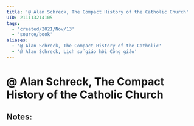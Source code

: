 ```yaml
---
title: '@ Alan Schreck, The Compact History of the Catholic Church'
UID: 211113214105
tags:
  - 'created/2021/Nov/13'
  - 'source/book'
aliases:
  - '@ Alan Schreck, The Compact History of the Catholic'
  - '@ Alan Schreck, Lịch sử giáo hội Công giáo'
---
```

# @ Alan Schreck, The Compact History of the Catholic Church

## Notes:

